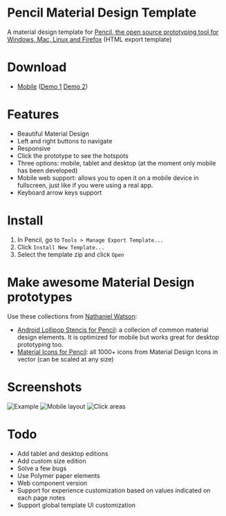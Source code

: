 # Pencil Material Design Template
A material design template for [Pencil, the open source prototyping tool for Windows, Mac, Linux and Firefox](https://github.com/nathanielw/pencil) (HTML export template)

# Download
* [Mobile](https://github.com/DaniGuardiola/pencil-material-template/raw/master/build/pencil-material-template-mobile.zip) ([Demo 1](http://daniguardiola.github.io/pencil-material-template/) [Demo 2](http://youngr.daniguardiola.me/))

# Features
* Beautiful Material Design
* Left and right buttons to navigate
* Responsive
* Click the prototype to see the hotspots
* Three options: mobile, tablet and desktop (at the moment only mobile has been developed)
* Mobile web support: allows you to open it on a mobile device in fullscreen, just like if you were using a real app.
* Keyboard arrow keys support

# Install
1. In Pencil, go to ```Tools > Manage Export Template...```
2. Click ```Install New Template...```
3. Select the template zip and click ```Open```

# Make awesome Material Design prototypes
Use these collections from [Nathaniel Watson](http://www.nwatson.nz/):
- [Android Lollipop Stencis for Pencil](https://github.com/nathanielw/Android-Lollipop-Pencil-Stencils): a collecion of common material design elements. It is optimized for mobile but works great for desktop prototyping too.
- [Material Icons for Pencil](https://github.com/nathanielw/Material-Icons-for-Pencil): all 1000+ icons from Material Design Icons in vector (can be scaled at any size)

# Screenshots
![Example](http://i.imgur.com/UehgCdD.png?raw=true)
![Mobile layout](http://i.imgur.com/b0VY7xy.png?raw=true)
![Click areas](http://i.imgur.com/hT2k79Y.png?raw=true)

# Todo
* Add tablet and desktop editions
* Add custom size edition
* Solve a few bugs
* Use Polymer paper elements
* Web component version
* Support for experience customization based on values indicated on each page notes
* Support global template UI customization

